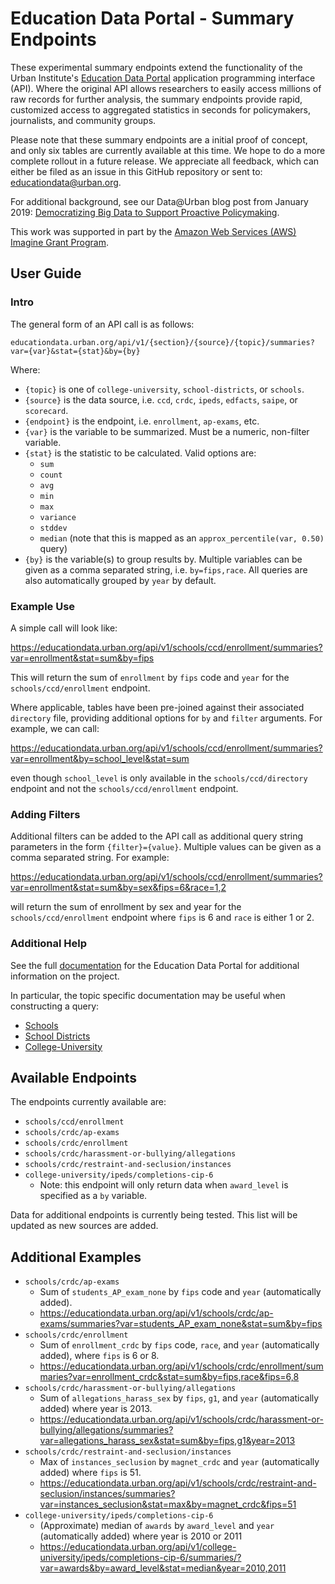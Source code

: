 # Education Data Portal - Summary Endpoints

These experimental summary endpoints extend the functionality of the Urban Institute's 
[Education Data Portal](https://educationdata.urban.org) application 
programming interface (API). Where the original API allows researchers to 
easily access millions of raw records for further analysis, the summary 
endpoints provide rapid, customized access to aggregated 
statistics in seconds for policymakers, journalists, and community groups. 

Please note that these summary endpoints are a initial proof of concept, 
and only six tables are currently available at this time. We hope to do a more 
complete rollout in a future release. We appreciate all feedback, which can either 
be filed as an issue in this GitHub repository or sent to: educationdata@urban.org.

For additional background, see our Data@Urban blog post from January 2019:
[Democratizing Big Data to Support Proactive Policymaking](https://medium.com/@urban_institute/data-your-fingertips-democratizing-big-data-to-support-proactive-policymaking-fb7cc9d4a0aa).

This work was supported in part by the 
[Amazon Web Services (AWS) Imagine Grant Program](https://aws.amazon.com/government-education/nonprofits/aws-imagine-grant-program/).

## User Guide

### Intro

The general form of an API call is as follows:

`educationdata.urban.org/api/v1/{section}/{source}/{topic}/summaries?var={var}&stat={stat}&by={by}`

Where:

* `{topic}` is one of `college-university`, `school-districts`, or `schools`.
* `{source}` is the data source, i.e. `ccd`, `crdc`, `ipeds`, `edfacts`, 
`saipe`, or `scorecard`.
* `{endpoint}` is the endpoint, i.e. `enrollment`, `ap-exams`, etc.
* `{var}` is the variable to be summarized. Must be a numeric, non-filter 
variable.
* `{stat}` is the statistic to be calculated. Valid options are:
  - `sum` 
  - `count`
  - `avg`
  - `min`
  - `max`
  - `variance`
  - `stddev`
  - `median` (note that this is mapped as an 
  `approx_percentile(var, 0.50)` query)
* `{by}` is the variable(s) to group results by. Multiple variables can be 
given as a comma separated string, i.e. `by=fips,race`. All queries are also 
automatically grouped by `year` by default.

### Example Use

A simple call will look like:

https://educationdata.urban.org/api/v1/schools/ccd/enrollment/summaries?var=enrollment&stat=sum&by=fips

This will return the sum of `enrollment` by `fips` code and `year` for the 
`schools/ccd/enrollment` endpoint.

Where applicable, tables have been pre-joined against their associated 
`directory` file, providing additional options for `by` and `filter`
arguments. For example, we can call:

https://educationdata.urban.org/api/v1/schools/ccd/enrollment/summaries?var=enrollment&by=school_level&stat=sum 

even though `school_level` is only available in the `schools/ccd/directory` 
endpoint and not the `schools/ccd/enrollment` endpoint.

### Adding Filters

Additional filters can be added to the API call as additional query string 
parameters in the form `{filter}={value}`. Multiple values can be given as a 
comma separated string. For example:

https://educationdata.urban.org/api/v1/schools/ccd/enrollment/summaries?var=enrollment&stat=sum&by=sex&fips=6&race=1,2

will return the sum of enrollment by sex and year for the 
`schools/ccd/enrollment` endpoint where `fips` is 6 and `race` is either 1 or 
2.

### Additional Help

See the full 
[documentation](https://educationdata.urban.org/documentation/index.html) 
for the Education Data Portal for additional information on the project. 

In particular, the topic specific documentation may be useful when 
constructing a query:
  * [Schools](https://educationdata.urban.org/documentation/schools.html)
  * [School Districts](https://educationdata.urban.org/documentation/school-districts.html) 
  * [College-University](https://educationdata.urban.org/documentation/colleges.html)

## Available Endpoints

The endpoints currently available are:

* `schools/ccd/enrollment`
* `schools/crdc/ap-exams`
* `schools/crdc/enrollment`
* `schools/crdc/harassment-or-bullying/allegations`
* `schools/crdc/restraint-and-seclusion/instances`
* `college-university/ipeds/completions-cip-6`
  - Note: this endpoint will only return data when `award_level` is specified 
  as a `by` variable.

Data for additional endpoints is currently being tested. This list will be 
updated as new sources are added.

## Additional Examples

* `schools/crdc/ap-exams`
  - Sum of `students_AP_exam_none` by `fips` code and `year` 
  (automatically added).
  - https://educationdata.urban.org/api/v1/schools/crdc/ap-exams/summaries?var=students_AP_exam_none&stat=sum&by=fips
* `schools/crdc/enrollment`
  - Sum of `enrollment_crdc` by `fips` code, `race`, and `year` 
  (automatically added), where `fips` is 6 or 8. 
  - https://educationdata.urban.org/api/v1/schools/crdc/enrollment/summaries?var=enrollment_crdc&stat=sum&by=fips,race&fips=6,8
* `schools/crdc/harassment-or-bullying/allegations`
  - Sum of `allegations_harass_sex` by `fips`, `g1`, and `year` 
  (automatically added) where year is 2013.
  - https://educationdata.urban.org/api/v1/schools/crdc/harassment-or-bullying/allegations/summaries?var=allegations_harass_sex&stat=sum&by=fips,g1&year=2013
* `schools/crdc/restraint-and-seclusion/instances`
  - Max of `instances_seclusion` by `magnet_crdc` and `year` 
  (automatically added) where `fips` is 51.
  - https://educationdata.urban.org/api/v1/schools/crdc/restraint-and-seclusion/instances/summaries?var=instances_seclusion&stat=max&by=magnet_crdc&fips=51
* `college-university/ipeds/completions-cip-6`
  - (Approximate) median of `awards` by `award_level` and 
  `year` (automatically added) where year is 2010 or 2011
  - https://educationdata.urban.org/api/v1/college-university/ipeds/completions-cip-6/summaries/?var=awards&by=award_level&stat=median&year=2010,2011